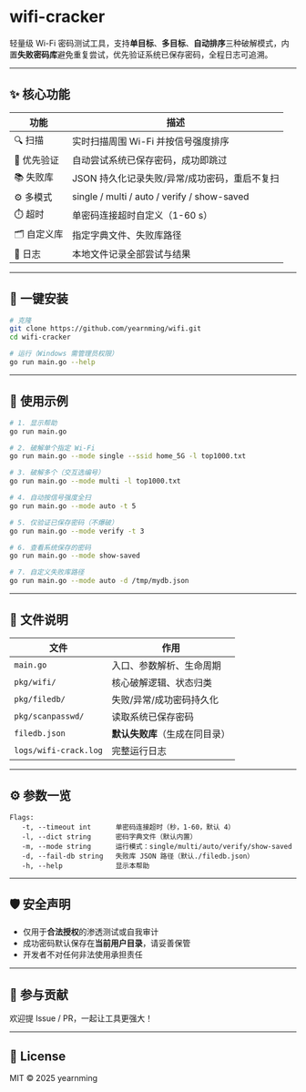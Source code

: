 
# wifi-cracker

轻量级 Wi-Fi 密码测试工具，支持**单目标**、**多目标**、**自动排序**三种破解模式，内置**失败密码库**避免重复尝试，优先验证系统已保存密码，全程日志可追溯。

---

## ✨ 核心功能

| 功能 | 描述 |
| ---- | ---- |
| 🔍 扫描 | 实时扫描周围 Wi-Fi 并按信号强度排序 |
| 🔑 优先验证 | 自动尝试系统已保存密码，成功即跳过 |
| 📚 失败库 | JSON 持久化记录失败/异常/成功密码，重启不复扫 |
| ⚙️ 多模式 | single / multi / auto / verify / show-saved |
| ⏱️ 超时 | 单密码连接超时自定义（1-60 s） |
| 🗂️ 自定义库 | 指定字典文件、失败库路径 |
| 📃 日志 | 本地文件记录全部尝试与结果 |

---

## 🚀 一键安装

```bash
# 克隆
git clone https://github.com/yearnming/wifi.git
cd wifi-cracker

# 运行（Windows 需管理员权限）
go run main.go --help
```

---

## 📖 使用示例

```bash
# 1. 显示帮助
go run main.go

# 2. 破解单个指定 Wi-Fi
go run main.go --mode single --ssid home_5G -l top1000.txt

# 3. 破解多个（交互选编号）
go run main.go --mode multi -l top1000.txt

# 4. 自动按信号强度全扫
go run main.go --mode auto -t 5

# 5. 仅验证已保存密码（不爆破）
go run main.go --mode verify -t 3

# 6. 查看系统保存的密码
go run main.go --mode show-saved

# 7. 自定义失败库路径
go run main.go --mode auto -d /tmp/mydb.json
```

---

## 📂 文件说明

| 文件 | 作用 |
| ---- | ---- |
| `main.go` | 入口、参数解析、生命周期 |
| `pkg/wifi/` | 核心破解逻辑、状态归类 |
| `pkg/filedb/` | 失败/异常/成功密码持久化 |
| `pkg/scanpasswd/` | 读取系统已保存密码 |
| `filedb.json` | **默认失败库**（生成在同目录） |
| `logs/wifi-crack.log` | 完整运行日志 |

---

## ⚙️ 参数一览

```
Flags:
   -t, --timeout int      单密码连接超时（秒，1-60，默认 4）
   -l, --dict string      密码字典文件（默认内置）
   -m, --mode string      运行模式：single/multi/auto/verify/show-saved
   -d, --fail-db string   失败库 JSON 路径（默认./filedb.json）
   -h, --help             显示本帮助
```

---

## 🛡️ 安全声明

* 仅用于**合法授权**的渗透测试或自我审计  
* 成功密码默认保存在**当前用户目录**，请妥善保管  
* 开发者不对任何非法使用承担责任

---

## 🤝 参与贡献

欢迎提 Issue / PR，一起让工具更强大！

---

## 📄 License

MIT © 2025 yearnming
```